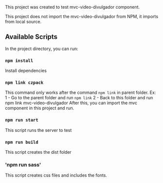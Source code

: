 This project was created to test mvc-video-divulgador component.

This project does not import the mvc-video-divulgador from NPM, it imports from local source.

## Available Scripts

In the project directory, you can run:

### `npm install`
Install dependencies

### `npm link czpack`
This command only works after the command `npm link` in parent folder.
Ex:
1 - Go to the parent folder and run `npm link`
2 - Back to this folder and run npm link mvc-video-divulgador
After this, you can import the mvc component in this project and run.

### `npm run start`

This script runs the server to test

### `npm run build`
This script creates the dist folder

### 'npm run sass'
This script creates css files and includes the fonts.